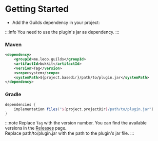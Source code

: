 # Getting Started

- Add the Guilds dependency in your project:

:::info
You need to use the plugin's jar as dependency.
:::

### Maven
```xml
<dependency>
    <groupId>me.leoo.guilds</groupId>
    <artifactId>bukkit</artifactId>
    <version>Tag</version>
    <scope>system</scope>
    <systemPath>${project.basedir}/path/to/plugin.jar</systemPath>
</dependency>
```

### Gradle
```groovy
dependencies {
    implementation files("${project.projectDir}/path/to/plugin.jar")
}
```

:::note
Replace `Tag` with the version number. You can find the available versions in the [Releases](https://github.com/CubeCrafter/WoolWars/releases/) page.<br/>
Replace path/to/plugin.jar with the path to the plugin's jar file.
:::